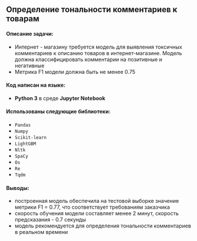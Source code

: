 ## Определение тональности комментариев к товарам

#### Описание задачи:

- Интернет - магазину требуется модель для выявления токсичных комментариев к описанию товаров в интернет-магазине. Модель должна классифицировать комментарии на позитивные и негативные
- Метрика F1 модели должна быть не менее 0.75


#### Код написан на языке:
- **Python 3**  в среде **Jupyter Notebook**

#### Использованы следующие библиотеки:
- `Pandas`
- `Numpy`
- `Scikit-learn`
- `LightGBM`
- `Nltk`
- `SpaCy`
- `Os`
- `Re`
- `Tqdm`

#### Выводы:
- построенная модель обеспечила на тестовой выборке значение метрики F1 = 0.77, что соответствует требованиям заказчика
- скорость обучения модели составляет менее 2 минут, скорость предсказания - 0.7 секунды
- модель рекомендуется для определения тональности комментариев в реальном времени
